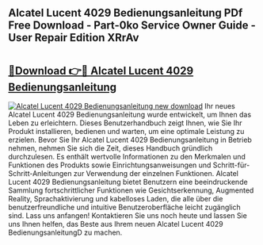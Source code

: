 ## Alcatel Lucent 4029 Bedienungsanleitung PDf Free Download - Part-0ko Service Owner Guide - User Repair Edition XRrAv

# <h2><a href="http://df5otu.blite.top/?on=Alcatel+Lucent+4029+Bedienungsanleitung">🔗Download 👉🔴 Alcatel Lucent 4029 Bedienungsanleitung</a></h2>

[![Alcatel Lucent 4029 Bedienungsanleitung new download](https://i.imgur.com/lujVjoI.png)](http://df5otu.blite.top/?on=Alcatel+Lucent+4029+Bedienungsanleitung)
Ihr neues Alcatel Lucent 4029 Bedienungsanleitung wurde entwickelt, um Ihnen das Leben zu erleichtern. Dieses Benutzerhandbuch zeigt Ihnen, wie Sie Ihr Produkt installieren, bedienen und warten, um eine optimale Leistung zu erzielen. Bevor Sie Ihr Alcatel Lucent 4029 Bedienungsanleitung in Betrieb nehmen, nehmen Sie sich die Zeit, dieses Handbuch gründlich durchzulesen. Es enthält wertvolle Informationen zu den Merkmalen und Funktionen des Produkts sowie Einrichtungsanweisungen und Schritt-für-Schritt-Anleitungen zur Verwendung der einzelnen Funktionen. Alcatel Lucent 4029 Bedienungsanleitung bietet Benutzern eine beeindruckende Sammlung fortschrittlicher Funktionen wie Gesichtserkennung, Augmented Reality, Sprachaktivierung und kabelloses Laden, die alle über die benutzerfreundliche und intuitive Benutzeroberfläche leicht zugänglich sind. Lass uns anfangen! Kontaktieren Sie uns noch heute und lassen Sie uns Ihnen helfen, das Beste aus Ihrem neuen Alcatel Lucent 4029 BedienungsanleitungD zu machen.
